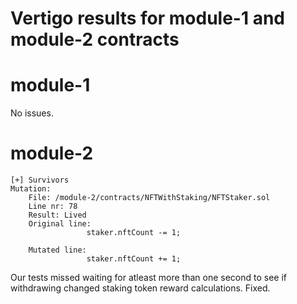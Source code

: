 # Vertigo results for module-1 and module-2 contracts

# module-1

No issues.

# module-2

```
[+] Survivors
Mutation:
    File: /module-2/contracts/NFTWithStaking/NFTStaker.sol
    Line nr: 78
    Result: Lived
    Original line:
                 staker.nftCount -= 1;

    Mutated line:
                 staker.nftCount += 1;
```

Our tests missed waiting for atleast more than one second to see if withdrawing changed staking token reward calculations. Fixed.
